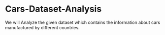 # Cars-Dataset-Analysis

We will Analyze the given dataset which contains the information about cars manufactured by different countries.
